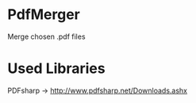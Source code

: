 # PdfMerger
Merge chosen .pdf files

# Used Libraries
PDFsharp -> http://www.pdfsharp.net/Downloads.ashx
